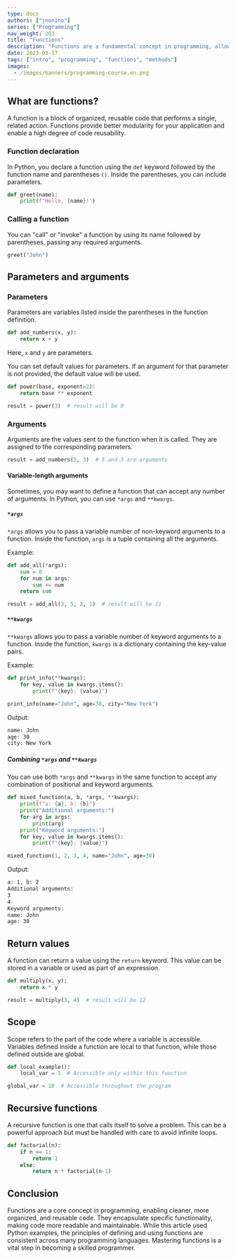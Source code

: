 ```yaml
---
type: docs
authors: ["jnonino"]
series: ["Programming"]
nav_weight: 203
title: "Functions"
description: "Functions are a fundamental concept in programming, allowing for code reusability and modular design. In this article, we'll explore what functions are, their various components, and how to use them, with examples in Python. These principles, however, are widely applicable across many programming languages."
date: 2023-03-17
tags: ["intro", "programming", "functions", "methods"]
images:
  - /images/banners/programming-course.en.png
---
```


## What are functions?

A function is a block of organized, reusable code that performs a single, related action. Functions provide better modularity for your application and enable a high degree of code reusability.

### Function declaration

In Python, you declare a function using the `def` keyword followed by the function name and parentheses `()`. Inside the parentheses, you can include parameters.

```python
def greet(name):
    print(f"Hello, {name}!")
```

### Calling a function

You can "call" or "invoke" a function by using its name followed by parentheses, passing any required arguments.

```python
greet("John")
```

## Parameters and arguments

### Parameters

Parameters are variables listed inside the parentheses in the function definition.

```python
def add_numbers(x, y):
    return x + y
```

Here, `x` and `y` are parameters.

You can set default values for parameters. If an argument for that parameter is not provided, the default value will be used.

```python
def power(base, exponent=2):
    return base ** exponent

result = power(3)  # result will be 9
```

### Arguments

Arguments are the values sent to the function when it is called. They are assigned to the corresponding parameters.

```python
result = add_numbers(5, 3)  # 5 and 3 are arguments
```

#### Variable-length arguments

Sometimes, you may want to define a function that can accept any number of arguments. In Python, you can use `*args` and `**kwargs`.

##### `*args`

`*args` allows you to pass a variable number of non-keyword arguments to a function. Inside the function, `args` is a tuple containing all the arguments.

Example:

```python
def add_all(*args):
    sum = 0
    for num in args:
        sum += num
    return sum

result = add_all(3, 5, 2, 1)  # result will be 11
```

##### `**kwargs`

`**kwargs` allows you to pass a variable number of keyword arguments to a function. Inside the function, `kwargs` is a dictionary containing the key-value pairs.

Example:

```python
def print_info(**kwargs):
    for key, value in kwargs.items():
        print(f"{key}: {value}")

print_info(name="John", age=30, city="New York")
```

Output:

```bash
name: John
age: 30
city: New York
```

##### Combining `*args` and `**kwargs`

You can use both `*args` and `**kwargs` in the same function to accept any combination of positional and keyword arguments.

```python
def mixed_function(a, b, *args, **kwargs):
    print(f"a: {a}, b: {b}")
    print("Additional arguments:")
    for arg in args:
        print(arg)
    print("Keyword arguments:")
    for key, value in kwargs.items():
        print(f"{key}: {value}")

mixed_function(1, 2, 3, 4, name="John", age=30)
```

Output:

```bash
a: 1, b: 2
Additional arguments:
3
4
Keyword arguments:
name: John
age: 30
```

## Return values

A function can return a value using the `return` keyword. This value can be stored in a variable or used as part of an expression.

```python
def multiply(x, y):
    return x * y

result = multiply(3, 4)  # result will be 12
```

## Scope

Scope refers to the part of the code where a variable is accessible. Variables defined inside a function are local to that function, while those defined outside are global.

```python
def local_example():
    local_var = 5  # Accessible only within this function

global_var = 10  # Accessible throughout the program
```

## Recursive functions

A recursive function is one that calls itself to solve a problem. This can be a powerful approach but must be handled with care to avoid infinite loops.

```python
def factorial(n):
    if n == 1:
        return 1
    else:
        return n * factorial(n-1)
```

## Conclusion

Functions are a core concept in programming, enabling cleaner, more organized, and reusable code. They encapsulate specific functionality, making code more readable and maintainable. While this article used Python examples, the principles of defining and using functions are consistent across many programming languages. Mastering functions is a vital step in becoming a skilled programmer.
